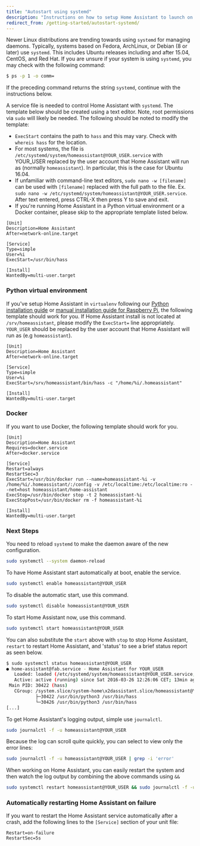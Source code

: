 ```yaml
---
title: "Autostart using systemd"
description: "Instructions on how to setup Home Assistant to launch on boot using systemd."
redirect_from: /getting-started/autostart-systemd/
---
```


Newer Linux distributions are trending towards using `systemd` for managing daemons. Typically, systems based on Fedora, ArchLinux, or Debian (8 or later) use `systemd`. This includes Ubuntu releases including and after 15.04, CentOS, and Red Hat. If you are unsure if your system is using `systemd`, you may check with the following command:

```bash
$ ps -p 1 -o comm=
```

If the preceding command returns the string `systemd`, continue with the instructions below.

A service file is needed to control Home Assistant with `systemd`. The template below should be created using a text editor. Note, root permissions via `sudo` will likely be needed. The following should be noted to modify the template:

- `ExecStart` contains the path to `hass` and this may vary. Check with `whereis hass` for the location.
- For most systems, the file is `/etc/systemd/system/homeassistant@YOUR_USER.service` with YOUR_USER replaced by the user account that Home Assistant will run as (normally `homeassistant`).  In particular, this is the case for Ubuntu 16.04.
- If unfamiliar with command-line text editors, `sudo nano -w [filename]` can be used with `[filename]` replaced with the full path to the file.  Ex. `sudo nano -w /etc/systemd/system/homeassistant@YOUR_USER.service`.  After text entered, press CTRL-X then press Y to save and exit.
- If you're running Home Assistant in a Python virtual environment or a Docker container, please skip to the appropriate template listed below.

```text
[Unit]
Description=Home Assistant
After=network-online.target

[Service]
Type=simple
User=%i
ExecStart=/usr/bin/hass

[Install]
WantedBy=multi-user.target
```

### Python virtual environment

If you've setup Home Assistant in `virtualenv` following our [Python installation guide](/getting-started/installation-virtualenv/) or [manual installation guide for Raspberry Pi](/getting-started/installation-raspberry-pi/), the following template should work for you. If Home Assistant install is not located at `/srv/homeassistant`, please modify the `ExecStart=` line appropriately. `YOUR_USER` should be replaced by the user account that Home Assistant will run as (e.g `homeassistant`).

```text
[Unit]
Description=Home Assistant
After=network-online.target

[Service]
Type=simple
User=%i
ExecStart=/srv/homeassistant/bin/hass -c "/home/%i/.homeassistant"

[Install]
WantedBy=multi-user.target
```

### Docker

If you want to use Docker, the following template should work for you.

```text
[Unit]
Description=Home Assistant
Requires=docker.service
After=docker.service

[Service]
Restart=always
RestartSec=3
ExecStart=/usr/bin/docker run --name=homeassistant-%i -v /home/%i/.homeassistant/:/config -v /etc/localtime:/etc/localtime:ro --net=host homeassistant/home-assistant
ExecStop=/usr/bin/docker stop -t 2 homeassistant-%i
ExecStopPost=/usr/bin/docker rm -f homeassistant-%i

[Install]
WantedBy=multi-user.target
```

### Next Steps

You need to reload `systemd` to make the daemon aware of the new configuration.

```bash
sudo systemctl --system daemon-reload
```

To have Home Assistant start automatically at boot, enable the service.

```bash
sudo systemctl enable homeassistant@YOUR_USER
```

To disable the automatic start, use this command.

```bash
sudo systemctl disable homeassistant@YOUR_USER
```

To start Home Assistant now, use this command.
```bash
sudo systemctl start homeassistant@YOUR_USER
```

You can also substitute the `start` above with `stop` to stop Home Assistant, `restart` to restart Home Assistant, and 'status' to see a brief status report as seen below.

```bash
$ sudo systemctl status homeassistant@YOUR_USER
● home-assistant@fab.service - Home Assistant for YOUR_USER
   Loaded: loaded (/etc/systemd/system/homeassistant@YOUR_USER.service; enabled; vendor preset: disabled)
   Active: active (running) since Sat 2016-03-26 12:26:06 CET; 13min ago
 Main PID: 30422 (hass)
   CGroup: /system.slice/system-home\x2dassistant.slice/homeassistant@YOUR_USER.service
           ├─30422 /usr/bin/python3 /usr/bin/hass
           └─30426 /usr/bin/python3 /usr/bin/hass
[...]
```

To get Home Assistant's logging output, simple use `journalctl`.

```bash
sudo journalctl -f -u homeassistant@YOUR_USER
```

Because the log can scroll quite quickly, you can select to view only the error lines:
```bash
sudo journalctl -f -u homeassistant@YOUR_USER | grep -i 'error'
```

When working on Home Assistant, you can easily restart the system and then watch the log output by combining the above commands using `&&`

```bash
sudo systemctl restart homeassistant@YOUR_USER && sudo journalctl -f -u homeassistant@YOUR_USER
```

### Automatically restarting Home Assistant on failure

If you want to restart the Home Assistant service automatically after a crash, add the following lines to the `[Service]` section of your unit file:

```text
Restart=on-failure
RestartSec=5s
```
